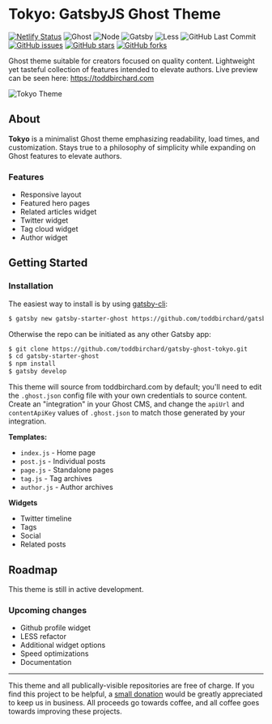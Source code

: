 # Tokyo: GatsbyJS Ghost Theme

[![Netlify Status](https://api.netlify.com/api/v1/badges/efe12261-c4b4-498c-b74a-ba438133c252/deploy-status)](https://app.netlify.com/sites/sleepy-shirley-d61a1e/deploys)
![Ghost](https://img.shields.io/badge/Ghost-^v3.0.0-lightgrey.svg?longCache=true&style=flat-square&logo=ghost&logoColor=white&colorB=656c82&colorA=4c566a)
![Node](https://img.shields.io/badge/NodeJS-^v12-green.svg?longCache=true&style=flat-square&logo=node.js&logoColor=white&colorB=a3be8c&colorA=4c566a)
![Gatsby](https://img.shields.io/badge/Gatsby-v^2.8-yellow.svg?longCache=true&style=flat-square&logo=Gatsby&logoColor=white&colorA=4c566a&colorB=b48ead)
![Less](https://img.shields.io/badge/Less-v^3.10.3-blue.svg?longCache=true&logo=javascript&longCache=true&style=flat-square&logoColor=white&colorB=5e81ac&colorA=4c566a)
![GitHub Last Commit](https://img.shields.io/github/last-commit/google/skia.svg?style=flat-square&colorA=4c566a&colorB=a3be8c&logo=GitHub)
[![GitHub issues](https://img.shields.io/github/issues/toddbirchard/gatsby-ghost-tokyo.svg?style=flat-square&colorB=ebcb8b&colorA=4c566a&logo=GitHub)](https://github.com/toddbirchard/gatsby-ghost-tokyo/issues)
[![GitHub stars](https://img.shields.io/github/stars/toddbirchard/gatsby-ghost-tokyo.svg?style=flat-square&colorB=ebcb8b&colorA=4c566a&logo=GitHub)](https://github.com/toddbirchard/gatsby-ghost-tokyo/stargazers)
[![GitHub forks](https://img.shields.io/github/forks/toddbirchard/gatsby-ghost-tokyo.svg?style=flat-square&colorA=4c566a&colorB=ebcb8b&logo=GitHub)](https://github.com/toddbirchard/gatsby-ghost-tokyo/network)

Ghost theme suitable for creators focused on quality content. Lightweight yet tasteful collection of features intended to elevate authors. Live preview can be seen here: https://toddbirchard.com

![Tokyo Theme](./.github/tokyo@2x.jpg)

## About

**Tokyo** is a minimalist Ghost theme emphasizing readability, load times, and customization. Stays true to a philosophy of simplicity while expanding on Ghost features to elevate authors.

### Features
- Responsive layout
- Featured hero pages
- Related articles widget
- Twitter widget
- Tag cloud widget
- Author widget

## Getting Started

### Installation

The easiest way to install is by using [gatsby-cli](https://www.npmjs.com/package/gatsby-cli):

```bash
$ gatsby new gatsby-starter-ghost https://github.com/toddbirchard/gatsby-ghost-tokyo.git
```

Otherwise the repo can be initiated as any other Gatsby app:

```bash
$ git clone https://github.com/toddbirchard/gatsby-ghost-tokyo.git
$ cd gatsby-starter-ghost
$ npm install
$ gatsby develop
```

This theme will source from toddbirchard.com by default; you'll need to edit the `.ghost.json` config file with your own credentials to source content. Create an "integration" in your Ghost CMS, and change the `apiUrl` and `contentApiKey` values of `.ghost.json` to match those generated by your integration.

**Templates:**
- `index.js` - Home page
- `post.js` - Individual posts
- `page.js` - Standalone pages
- `tag.js` - Tag archives
- `author.js` - Author archives

**Widgets**
- Twitter timeline
- Tags
- Social
- Related posts

## Roadmap

This theme is still in active development.

### Upcoming changes

- Github profile widget
- LESS refactor
- Additional widget options
- Speed optimizations
- Documentation

-----

This theme and all publically-visible repositories are free of charge. If you find this project to be helpful, a [small donation](https://www.buymeacoffee.com/hackersslackers) would be greatly appreciated to keep us in business. All proceeds go towards coffee, and all coffee goes towards improving these projects.

